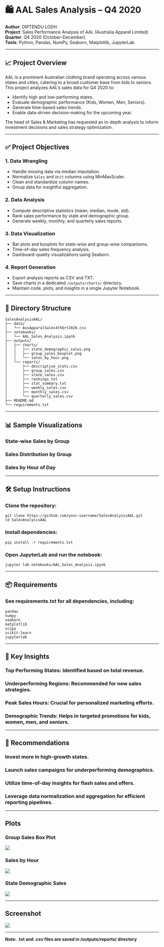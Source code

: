 # 🛍️ AAL Sales Analysis – Q4 2020

**Author**: DIPTENDU LODH  
**Project**: Sales Performance Analysis of AAL (Australia Apparel Limited)  
**Quarter**: Q4 2020 (October–December)  
**Tools**: Python, Pandas, NumPy, Seaborn, Matplotlib, JupyterLab

---

## 📈 Project Overview

AAL is a prominent Australian clothing brand operating across various states and cities, catering to a broad customer base from kids to seniors. This project analyzes AAL’s sales data for Q4 2020 to:

- Identify high and low-performing states.
- Evaluate demographic performance (Kids, Women, Men, Seniors).
- Generate time-based sales trends.
- Enable data-driven decision-making for the upcoming year.

The head of Sales & Marketing has requested an in-depth analysis to inform investment decisions and sales strategy optimization.

---

## ✅ Project Objectives

### 1. **Data Wrangling**
- Handle missing data via median imputation.
- Normalize `Sales` and `Unit` columns using MinMaxScaler.
- Clean and standardize column names.
- Group data for insightful aggregation.

### 2. **Data Analysis**
- Compute descriptive statistics (mean, median, mode, std).
- Rank sales performance by state and demographic group.
- Generate weekly, monthly, and quarterly sales reports.

### 3. **Data Visualization**
- Bar plots and boxplots for state-wise and group-wise comparisons.
- Time-of-day sales frequency analysis.
- Dashboard-quality visualizations using Seaborn.

### 4. **Report Generation**
- Export analysis reports as CSV and TXT.
- Save charts in a dedicated `/outputs/charts/` directory.
- Maintain code, plots, and insights in a single Jupyter Notebook.

---

## 📂 Directory Structure

```
SalesAnalysisAAL/
├── data/
│   └── AusApparalSales4thQrt2020.csv
├── notebooks/
│   └── AAL_Sales_Analysis.ipynb
├── outputs/
│   ├── charts/
│   │   ├── state_demographic_sales.png
│   │   ├── group_sales_boxplot.png
│   │   └── sales_by_hour.png
│   └── reports/
│       ├── descriptive_stats.csv
│       ├── group_sales.csv
│       ├── state_sales.csv
│       ├── rankings.txt
│       ├── stat_summary.txt
│       ├── weekly_sales.csv
│       ├── monthly_sales.csv
│       └── quarterly_sales.csv
├── README.md
└── requirements.txt
```
---

## 📊 Sample Visualizations
### State-wise Sales by Group
### Sales Distribution by Group
### Sales by Hour of Day
---

## 🛠️ Setup Instructions

### Clone the repository:
```
git clone https://github.com/your-username/SalesAnalysisAAL.git
cd SalesAnalysisAAL
```

### Install dependencies:
```
pip install -r requirements.txt
```

### Open JupyterLab and run the notebook:
```
jupyter lab notebooks/AAL_Sales_Analysis.ipynb
```
---

## 📦 Requirements

### See requirements.txt for all dependencies, including:
```
pandas
numpy
seaborn
matplotlib
scipy
scikit-learn
jupyterlab
```
---

## 📌 Key Insights

### Top Performing States: Identified based on total revenue.

### Underperforming Regions: Recommended for new sales strategies.

### Peak Sales Hours: Crucial for personalized marketing efforts.

### Demographic Trends: Helps in targeted promotions for kids, women, men, and seniors.

---

## 📣 Recommendations

### Invest more in high-growth states.

### Launch sales campaigns for underperforming demographics.

### Utilize time-of-day insights for flash sales and offers.

### Leverage data normalization and aggregation for efficient reporting pipelines.

---

## Plots

### Group Sales Box Plot
![](/images/group_sales_boxplot.png)

### Sales by Hour
![](/images/sales_by_hour.png)

### State Demographic Sales
![](/images/state_demographic_sales.png)

---

## Screenshot

![](/images/jupyter_result.png)

---

**Note: .txt and .csv files are saved in /outputs/reports/ directory**